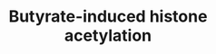 ---
annotations:
- type: Pathway Ontology
  value: classic metabolic pathway
authors:
- Egonw
- MaintBot
- Mkutmon
- Ariutta
- DeSl
description: Metabolism of butyrate is suggested to be an energy source for histone
  acetylation.
last-edited: 2019-07-08
organisms:
- Homo sapiens
redirect_from:
- /index.php/Pathway:WP2366
- /instance/WP2366
schema-jsonld:
- '@context': https://schema.org/
  '@id': https://wikipathways.github.io/pathways/WP2366.html
  '@type': Dataset
  creator:
    '@type': Organization
    name: WikiPathways
  description: Metabolism of butyrate is suggested to be an energy source for histone
    acetylation.
  keywords:
  - HDACs
  - biosynthesis
  - ACL
  - Butyrate
  - Acetyl CoA
  - Citrate
  - Lipid
  - TCA
  - AKT
  - Glucose
  - cycle
  - Acetylated Histone
  license: CC0
  name: Butyrate-induced histone acetylation
seo: CreativeWork
title: Butyrate-induced histone acetylation
wpid: WP2366
---